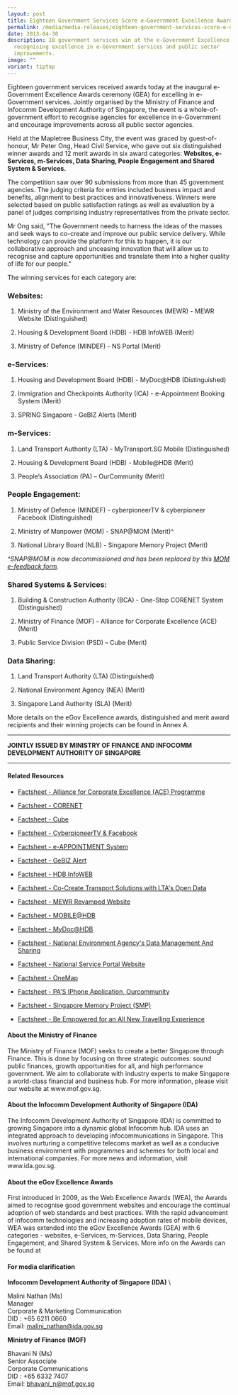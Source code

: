 ```yaml
---
layout: post
title: Eighteen Government Services Score e–Government Excellence Awards
permalink: /media/media-releases/eighteen-government-services-score-e-government-excellence-awards/
date: 2013-04-30
description: 18 government services win at the e-Government Excellence Awards,
  recognising excellence in e-Government services and public sector
  improvements.
image: ""
variant: tiptap
---
```

<p>Eighteen government services received awards today at the inaugural e-Government
Excellence Awards ceremony (GEA) for excelling in e-Government services.
Jointly organised by the Ministry of Finance and Infocomm Development Authority
of Singapore, the event is a whole-of-government effort to recognise agencies
for excellence in e-Government and encourage improvements across all public
sector agencies.</p>
<p>Held at the Mapletree Business City, the event was graced by guest-of-honour,
Mr Peter Ong, Head Civil Service, who gave out six distinguished winner
awards and 12 merit awards in six award categories: <strong>Websites, e-Services, m-Services, Data Sharing, People Engagement and Shared System &amp; Services.</strong>
</p>
<p>The competition saw over 90 submissions from more than 45 government agencies.
The judging criteria for entries included business impact and benefits,
alignment to best practices and innovativeness. Winners were selected based
on public satisfaction ratings as well as evaluation by a panel of judges
comprising industry representatives from the private sector.</p>
<p>Mr Ong said, "The Government needs to harness the ideas of the masses
and seek ways to co-create and improve our public service delivery. While
technology can provide the platform for this to happen, it is our collaborative
approach and unceasing innovation that will allow us to recognise and capture
opportunities and translate them into a higher quality of life for our
people."</p>
<p>The winning services for each category are:</p>
<h3>Websites:</h3>
<ol data-tight="true" class="tight">
<li>
<p>Ministry of the Environment and Water Resources (MEWR) - MEWR Website
(Distinguished)</p>
</li>
<li>
<p>Housing &amp; Development Board (HDB) - HDB InfoWEB (Merit)</p>
</li>
<li>
<p>Ministry of Defence (MINDEF) - NS Portal (Merit)</p>
</li>
</ol>
<h3>e-Services:</h3>
<ol data-tight="true" class="tight">
<li>
<p>Housing and Development Board (HDB) - MyDoc@HDB (Distinguished)</p>
</li>
<li>
<p>Immigration and Checkpoints Authority (ICA) - e-Appointment Booking System
(Merit)</p>
</li>
<li>
<p>SPRING Singapore - GeBIZ Alerts (Merit)</p>
</li>
</ol>
<h3>m-Services:</h3>
<ol data-tight="true" class="tight">
<li>
<p>Land Transport Authority (LTA) - MyTransport.SG Mobile (Distinguished)</p>
</li>
<li>
<p>Housing &amp; Development Board (HDB) - Mobile@HDB (Merit)</p>
</li>
<li>
<p>People’s Association (PA) – OurCommunity (Merit)</p>
</li>
</ol>
<h3>People Engagement:</h3>
<ol data-tight="true" class="tight">
<li>
<p>Ministry of Defence (MINDEF) - cyberpioneerTV &amp; cyberpioneer Facebook
(Distinguished)</p>
</li>
<li>
<p>Ministry of Manpower (MOM) - SNAP@MOM (Merit)^</p>
</li>
<li>
<p>National Library Board (NLB) - Singapore Memory Project (Merit)</p>
</li>
</ol>
<p><em>^SNAP@MOM is now decommissioned and has been replaced by this <a href="https://www.mom.gov.sg/report-wsh-issues" rel="noopener noreferrer nofollow" target="_blank">MOM e-feedback form</a>.</em>
</p>
<h3>Shared Systems &amp; Services:</h3>
<ol data-tight="true" class="tight">
<li>
<p>Building &amp; Construction Authority (BCA) - One-Stop CORENET System
(Distinguished)</p>
</li>
<li>
<p>Ministry of Finance (MOF) - Alliance for Corporate Excellence (ACE) (Merit)</p>
</li>
<li>
<p>Public Service Division (PSD) – Cube (Merit)</p>
</li>
</ol>
<h3>Data Sharing:</h3>
<ol data-tight="true" class="tight">
<li>
<p>Land Transport Authority (LTA) (Distinguished)</p>
</li>
<li>
<p>National Environment Agency (NEA) (Merit)</p>
</li>
<li>
<p>Singapore Land Authority (SLA) (Merit)</p>
</li>
</ol>
<p>More details on the eGov Excellence awards, distinguished and merit award
recipients and their winning projects can be found in Annex A.</p>
<hr>
<p><strong>JOINTLY ISSUED BY MINISTRY OF FINANCE AND INFOCOMM DEVELOPMENT AUTHORITY OF SINGAPORE</strong>
</p>
<hr>
<h4>Related Resources</h4>
<ul data-tight="true" class="tight">
<li>
<p><a href="/files/media/media-releases/2013/04/factsheetACEpdf.pdf" rel="noopener noreferrer nofollow" target="_blank">Factsheet - Alliance for Corporate Excellence (ACE) Programme</a>
</p>
</li>
<li>
<p><a href="/files/media/media-releases/2013/04/factsheetBCAsCORENETpdf.pdf" rel="noopener noreferrer nofollow" target="_blank">Factsheet - CORENET</a>
</p>
</li>
<li>
<p><a href="/files/media/media-releases/2013/04/factsheetCubepdf.pdf" rel="noopener noreferrer nofollow" target="_blank">Factsheet - Cube</a>
</p>
</li>
<li>
<p><a href="/files/media/media-releases/2013/04/factsheetcyberpioneerTVpdf.pdf" rel="noopener noreferrer nofollow" target="_blank">Factsheet - CyberpioneerTV &amp; Facebook</a>
</p>
</li>
<li>
<p><a href="/files/media/media-releases/2013/04/factsheeteapppdf.pdf" rel="noopener noreferrer nofollow" target="_blank">Factsheet - e-APPOINTMENT System</a>
</p>
</li>
<li>
<p><a href="/files/media/media-releases/2013/04/factsheetGeBIZpdf.pdf" rel="noopener noreferrer nofollow" target="_blank">Factsheet - GeBIZ Alert</a>
</p>
</li>
<li>
<p><a href="/files/media/media-releases/2013/04/factsheetInfoWEBpdf.pdf" rel="noopener noreferrer nofollow" target="_blank">Factsheet - HDB InfoWEB</a>
</p>
</li>
<li>
<p><a href="/files/media/media-releases/2013/04/factsheetLTApdf.pdf" rel="noopener noreferrer nofollow" target="_blank">Factsheet - Co-Create Transport Solutions with LTA's Open Data</a>
</p>
</li>
<li>
<p><a href="/files/media/media-releases/2013/04/factsheetMEWRpdf.pdf" rel="noopener noreferrer nofollow" target="_blank">Factsheet - MEWR Revamped Website</a>
</p>
</li>
<li>
<p><a href="/files/media/media-releases/2013/04/factsheetmobilehdbpdf.pdf" rel="noopener noreferrer nofollow" target="_blank">Factsheet - MOBILE@HDB</a>
</p>
</li>
<li>
<p><a href="/files/media/media-releases/2013/04/factsheetMyDocHDBpdf.pdf" rel="noopener noreferrer nofollow" target="_blank">Factsheet - MyDoc@HDB</a>
</p>
</li>
<li>
<p><a href="/files/media/media-releases/2013/04/factsheetNEApdf.pdf" rel="noopener noreferrer nofollow" target="_blank">Factsheet - National Environment Agency's Data Management And Sharing</a>
</p>
</li>
<li>
<p><a href="/files/media/media-releases/2013/04/factsheetNSPortalpdf.pdf" rel="noopener noreferrer nofollow" target="_blank">Factsheet - National Service Portal Website</a>
</p>
</li>
<li>
<p><a href="/files/media/media-releases/2013/04/factsheetOneMappdf.pdf" rel="noopener noreferrer nofollow" target="_blank">Factsheet - OneMap</a>
</p>
</li>
<li>
<p><a href="/files/media/media-releases/2013/04/factsheetPAiPhoneApppdf.pdf" rel="noopener noreferrer nofollow" target="_blank">Factsheet - PA'S IPhone Application, Ourcommunity</a>
</p>
</li>
<li>
<p><a href="/files/media/media-releases/2013/04/factsheetsmppdf.pdf" rel="noopener noreferrer nofollow" target="_blank">Factsheet - Singapore Memory Project (SMP)</a>
</p>
</li>
<li>
<p><a href="/files/media/media-releases/2013/04/factsheettravelexppdf.pdf" rel="noopener noreferrer nofollow" target="_blank">Factsheet - Be Empowered for an All New Travelling Experience</a>
</p>
</li>
</ul>
<h4>About the Ministry of Finance</h4>
<p>The Ministry of Finance (MOF) seeks to create a better Singapore through
Finance. This is done by focusing on three strategic outcomes: sound public
finances, growth opportunities for all, and high performance government.
We aim to collaborate with industry experts to make Singapore a world-class
financial and business hub. For more information, please visit our website
at www.mof.gov.sg.</p>
<h4>About the Infocomm Development Authority of Singapore (IDA)</h4>
<p>The Infocomm Development Authority of Singapore (IDA) is committed to
growing Singapore into a dynamic global Infocomm hub. IDA uses an integrated
approach to developing infocommunications in Singapore. This involves nurturing
a competitive telecoms market as well as a conducive business environment
with programmes and schemes for both local and international companies.
For more news and information, visit www.ida.gov.sg.</p>
<h4>About the eGov Excellence Awards</h4>
<p>First introduced in 2009, as the Web Excellence Awards (WEA), the Awards
aimed to recognise good government websites and encourage the continual
adoption of web standards and best practices. With the rapid advancement
of infocomm technologies and increasing adoption rates of mobile devices,
WEA was extended into the eGov Excellence Awards (GEA) with 6 categories
- websites, e-Services, m-Services, Data Sharing, People Engagement, and
Shared System &amp; Services. More info on the Awards can be found at</p>
<h4>For media clarification</h4>
<p><strong>Infocomm Development Authority of Singapore (IDA)</strong> \</p>
<p>Malini Nathan (Ms)
<br>Manager
<br>Corporate &amp; Marketing Communication
<br>DID : +65 6211 0660
<br>Email: <a href="mailto:malini_nathan@ida.gov.sg" rel="noopener noreferrer nofollow" target="_blank">malini_nathan@ida.gov.sg</a>
</p>
<p><strong>Ministry of Finance (MOF)</strong> 
</p>
<p>Bhavani N (Ms)
<br>Senior Associate
<br>Corporate Communications
<br>DID : +65 6332 7407
<br>Email: <a href="mailto:bhavani_n@mof.gov.sg" rel="noopener noreferrer nofollow" target="_blank">bhavani_n@mof.gov.sg</a>
</p>
<p></p>